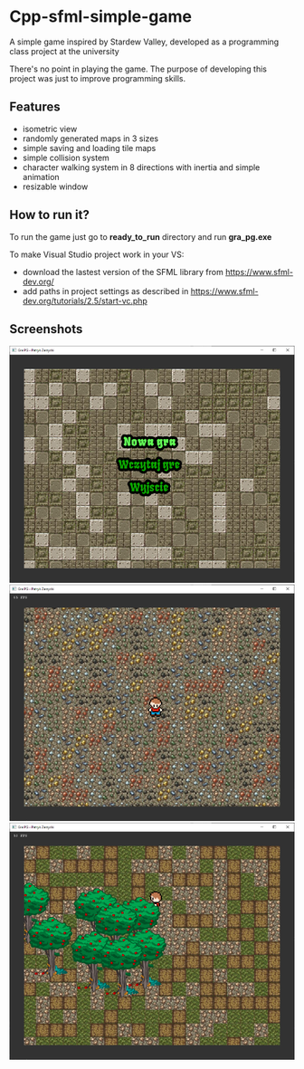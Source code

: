# Cpp-sfml-simple-game
A simple game inspired by Stardew Valley, developed as a programming class project at the university

There's no point in playing the game. The purpose of developing this project was just to improve programming skills.

## Features
- isometric view
- randomly generated maps in 3 sizes
- simple saving and loading tile maps
- simple collision system
- character walking system in 8 directions with inertia and simple animation
- resizable window

## How to run it?
To run the game just go to **ready_to_run** directory and run **gra_pg.exe**

To make Visual Studio project work in your VS:
* download the lastest version of the SFML library from https://www.sfml-dev.org/
* add paths in project settings as described in https://www.sfml-dev.org/tutorials/2.5/start-vc.php

## Screenshots
![Screenshot](screenshots/screenshot1.png?raw=true "Sample1")
![Screenshot](screenshots/screenshot2.png?raw=true "Sample2")
![Screenshot](screenshots/screenshot3.png?raw=true "Sample3")
